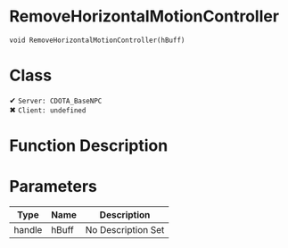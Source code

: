 # RemoveHorizontalMotionController
```
void RemoveHorizontalMotionController(hBuff)
```
# Class
✔ `Server: CDOTA_BaseNPC`  
✖ `Client: undefined`  

# Function Description

# Parameters
Type|Name|Description
--|--|--
handle|hBuff|No Description Set
